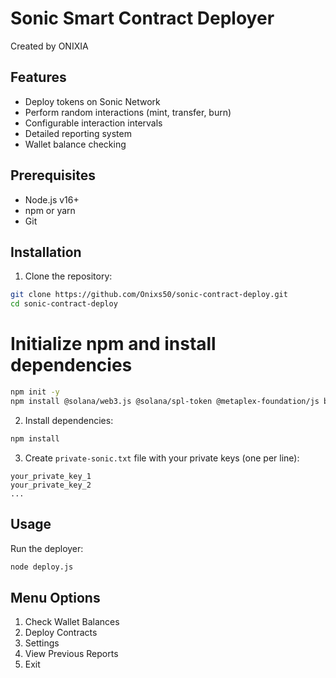 # Sonic Smart Contract Deployer

Created by ONIXIA

## Features
- Deploy tokens on Sonic Network
- Perform random interactions (mint, transfer, burn)
- Configurable interaction intervals
- Detailed reporting system
- Wallet balance checking

## Prerequisites
- Node.js v16+
- npm or yarn
- Git

## Installation

1. Clone the repository:
```bash
git clone https://github.com/Onixs50/sonic-contract-deploy.git
cd sonic-contract-deploy
```
# Initialize npm and install dependencies
```bash
npm init -y
npm install @solana/web3.js @solana/spl-token @metaplex-foundation/js bs58 chalk cli-table3 ora
```
2. Install dependencies:
```bash
npm install
```

3. Create `private-sonic.txt` file with your private keys (one per line):
```
your_private_key_1
your_private_key_2
...
```

## Usage

Run the deployer:
```bash
node deploy.js
```

## Menu Options
1. Check Wallet Balances
2. Deploy Contracts
3. Settings
4. View Previous Reports
5. Exit


